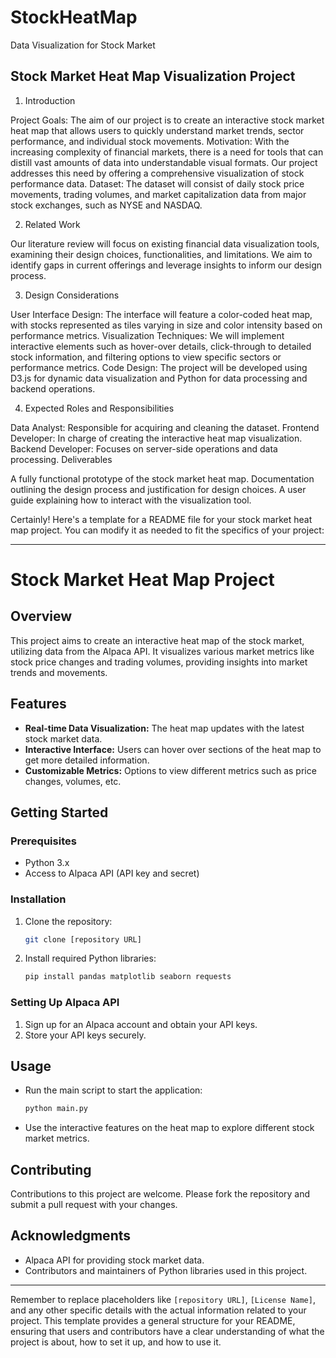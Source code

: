 # StockHeatMap
Data Visualization for Stock Market
## Stock Market Heat Map Visualization Project

1. Introduction

Project Goals: The aim of our project is to create an interactive stock market heat map that allows users to quickly understand market trends, sector performance, and individual stock movements.
Motivation: With the increasing complexity of financial markets, there is a need for tools that can distill vast amounts of data into understandable visual formats. Our project addresses this need by offering a comprehensive visualization of stock performance data.
Dataset: The dataset will consist of daily stock price movements, trading volumes, and market capitalization data from major stock exchanges, such as NYSE and NASDAQ.

2. Related Work

Our literature review will focus on existing financial data visualization tools, examining their design choices, functionalities, and limitations. We aim to identify gaps in current offerings and leverage insights to inform our design process.

3. Design Considerations

User Interface Design: The interface will feature a color-coded heat map, with stocks represented as tiles varying in size and color intensity based on performance metrics.
Visualization Techniques: We will implement interactive elements such as hover-over details, click-through to detailed stock information, and filtering options to view specific sectors or performance metrics.
Code Design: The project will be developed using D3.js for dynamic data visualization and Python for data processing and backend operations.

4. Expected Roles and Responsibilities

Data Analyst: Responsible for acquiring and cleaning the dataset.
Frontend Developer: In charge of creating the interactive heat map visualization.
Backend Developer: Focuses on server-side operations and data processing.
Deliverables

A fully functional prototype of the stock market heat map.
Documentation outlining the design process and justification for design choices.
A user guide explaining how to interact with the visualization tool.

Certainly! Here's a template for a README file for your stock market heat map project. You can modify it as needed to fit the specifics of your project:

---

# Stock Market Heat Map Project

## Overview
This project aims to create an interactive heat map of the stock market, utilizing data from the Alpaca API. It visualizes various market metrics like stock price changes and trading volumes, providing insights into market trends and movements.

## Features
- **Real-time Data Visualization:** The heat map updates with the latest stock market data.
- **Interactive Interface:** Users can hover over sections of the heat map to get more detailed information.
- **Customizable Metrics:** Options to view different metrics such as price changes, volumes, etc.

## Getting Started

### Prerequisites
- Python 3.x
- Access to Alpaca API (API key and secret)

### Installation
1. Clone the repository:
   ```bash
   git clone [repository URL]
   ```
2. Install required Python libraries:
   ```bash
   pip install pandas matplotlib seaborn requests
   ```

### Setting Up Alpaca API
1. Sign up for an Alpaca account and obtain your API keys.
2. Store your API keys securely.

## Usage
- Run the main script to start the application:
  ```bash
  python main.py
  ```
- Use the interactive features on the heat map to explore different stock market metrics.

## Contributing
Contributions to this project are welcome. Please fork the repository and submit a pull request with your changes.

## Acknowledgments
- Alpaca API for providing stock market data.
- Contributors and maintainers of Python libraries used in this project.

---

Remember to replace placeholders like `[repository URL]`, `[License Name]`, and any other specific details with the actual information related to your project. This template provides a general structure for your README, ensuring that users and contributors have a clear understanding of what the project is about, how to set it up, and how to use it.
